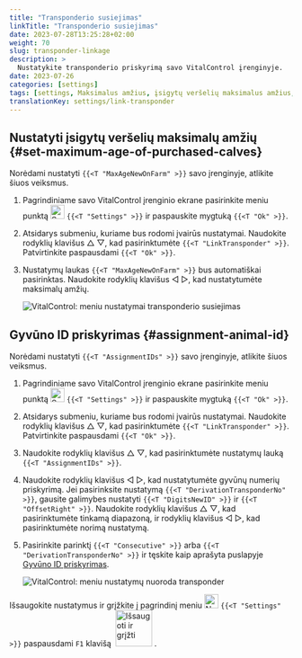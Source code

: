 ```yaml
---
title: "Transponderio susiejimas"
linkTitle: "Transponderio susiejimas"
date: 2023-07-28T13:25:28+02:00
weight: 70
slug: transponder-linkage
description: >
  Nustatykite transponderio priskyrimą savo VitalControl įrenginyje.
date: 2023-07-26
categories: [settings]
tags: [settings, Maksimalus amžius, įsigytų veršelių maksimalus amžius, Gyvūno ID priskyrimas]
translationKey: settings/link-transponder
---
```

## Nustatyti įsigytų veršelių maksimalų amžių {#set-maximum-age-of-purchased-calves}
Norėdami nustatyti `{{<T "MaxAgeNewOnFarm" >}}` savo įrenginyje, atlikite šiuos veiksmus.

1. Pagrindiniame savo VitalControl įrenginio ekrane pasirinkite meniu punktą <img src="/icons/gear.svg" width="25" align="bottom" alt="Settings" /> `{{<T "Settings" >}}` ir paspauskite mygtuką `{{<T "Ok" >}}`.

2. Atsidarys submeniu, kuriame bus rodomi įvairūs nustatymai. Naudokite rodyklių klavišus △ ▽, kad pasirinktumėte `{{<T "LinkTransponder" >}}`. Patvirtinkite paspausdami `{{<T "Ok" >}}`.

3. Nustatymų laukas `{{<T "MaxAgeNewOnFarm" >}}` bus automatiškai pasirinktas. Naudokite rodyklių klavišus ◁ ▷, kad nustatytumėte maksimalų amžių.

    ![VitalControl: meniu nustatymai transponderio susiejimas](../images/maximumage.png "Įsigytų veršelių maksimalus amžius")

## Gyvūno ID priskyrimas {#assignment-animal-id}

Norėdami nustatyti `{{<T "AssignmentIDs" >}}` savo įrenginyje, atlikite šiuos veiksmus.

1. Pagrindiniame savo VitalControl įrenginio ekrane pasirinkite meniu punktą <img src="/icons/gear.svg" width="25" align="bottom" alt="Settings" /> `{{<T "Settings" >}}` ir paspauskite mygtuką `{{<T "Ok" >}}`.

2. Atsidarys submeniu, kuriame bus rodomi įvairūs nustatymai. Naudokite rodyklių klavišus △ ▽, kad pasirinktumėte `{{<T "LinkTransponder" >}}`. Patvirtinkite paspausdami `{{<T "Ok" >}}`.

3. Naudokite rodyklių klavišus △ ▽, kad pasirinktumėte nustatymų lauką `{{<T "AssignmentIDs" >}}`.

4. Naudokite rodyklių klavišus ◁ ▷, kad nustatytumėte gyvūnų numerių priskyrimą. Jei pasirinksite nustatymą `{{<T "DerivationTransponderNo" >}}`, gausite galimybes nustatyti `{{<T "DigitsNewID" >}}` ir `{{<T "OffsetRight" >}}`. Naudokite rodyklių klavišus △ ▽, kad pasirinktumėte tinkamą diapazoną, ir rodyklių klavišus ◁ ▷, kad pasirinktumėte norimą nustatymą.


5. Pasirinkite parinktį `{{<T "Consecutive" >}}` arba `{{<T "DerivationTransponderNo" >}}` ir tęskite kaip aprašyta puslapyje [Gyvūno ID priskyrimas](../animal-registration/#assignment-animal-id).


    ![VitalControl: meniu nustatymų nuoroda transponder](../images/assignmentanimalid.png "Gyvūno ID priskyrimas")

Išsaugokite nustatymus ir grįžkite į pagrindinį meniu <img src="/icons/gear.svg" width="25" align="bottom" alt="Nustatymai" /> `{{<T "Settings" >}}` paspausdami `F1` klavišą &nbsp;<img src="/icons/footer/save_exit.svg" width="65" align="bottom" alt="Išsaugoti ir grįžti" />&nbsp;.
